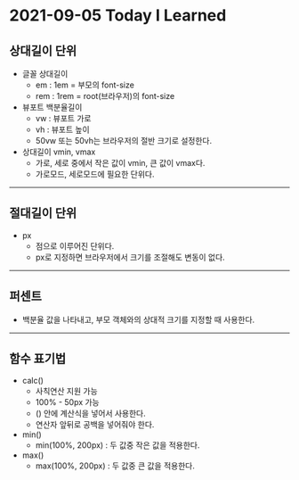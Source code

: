 # 2021-09-05 Today I Learned
## 상대길이 단위
* 글꼴 상대길이 
  - em  : 1em = 부모의 font-size
  - rem : 1rem = root(브라우저)의 font-size
* 뷰포트 백분율길이
  - vw : 뷰포트 가로
  - vh : 뷰포트 높이
  - 50vw 또는 50vh는 브라우저의 절반 크기로 설정한다.
* 상대길이 vmin, vmax
  - 가로, 세로 중에서 작은 값이 vmin, 큰 값이 vmax다.
  - 가로모드, 세로모드에 필요한 단위다.

***
## 절대길이 단위
* px
  - 점으로 이루어진 단위다.
  - px로 지정하면 브라우저에서 크기를 조절해도 변동이 없다.
***

## 퍼센트
* 백분율 값을 나타내고, 부모 객체와의 상대적 크기를 지정할 때 사용한다.
***

## 함수 표기법
* calc()
  - 사칙연산 지원 가능
  - 100% - 50px 가능
  - () 안에 계산식을 넣어서 사용한다.
  - 연산자 앞뒤로 공백을 넣어줘야 한다.
* min()
  - min(100%, 200px) : 두 값중 작은 값을 적용한다.
* max()
  - max(100%, 200px) : 두 값중 큰 값을 적용한다.
